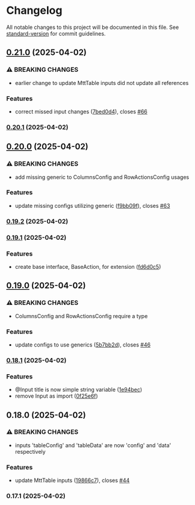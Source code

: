 # Changelog

All notable changes to this project will be documented in this file. See [standard-version](https://github.com/conventional-changelog/standard-version) for commit guidelines.

## [0.21.0](https://github.com/admcfarland/ngx-mat-table-toolkit/compare/v0.20.1...v0.21.0) (2025-04-02)


### ⚠ BREAKING CHANGES

* earlier change to update MttTable inputs did not update all references

### Features

* correct missed input changes ([7bed0d4](https://github.com/admcfarland/ngx-mat-table-toolkit/commit/7bed0d446c919406f911613ec5f4c1dd1b559a12)), closes [#66](https://github.com/admcfarland/ngx-mat-table-toolkit/issues/66)

### [0.20.1](https://github.com/admcfarland/ngx-mat-table-toolkit/compare/v0.20.0...v0.20.1) (2025-04-02)

## [0.20.0](https://github.com/admcfarland/ngx-mat-table-toolkit/compare/v0.19.2...v0.20.0) (2025-04-02)


### ⚠ BREAKING CHANGES

* add missing generic to ColumnsConfig and RowActionsConfig usages

### Features

* update missing configs utilizing generic ([f9bb09f](https://github.com/admcfarland/ngx-mat-table-toolkit/commit/f9bb09f8140625a30436c777423d6a60c6a7b664)), closes [#63](https://github.com/admcfarland/ngx-mat-table-toolkit/issues/63)

### [0.19.2](https://github.com/admcfarland/ngx-mat-table-toolkit/compare/v0.19.1...v0.19.2) (2025-04-02)

### [0.19.1](https://github.com/admcfarland/ngx-mat-table-toolkit/compare/v0.19.0...v0.19.1) (2025-04-02)


### Features

* create base interface, BaseAction, for extension ([fd6d0c5](https://github.com/admcfarland/ngx-mat-table-toolkit/commit/fd6d0c51283ef043bdea6d063747e4c052f1fbb2))

## [0.19.0](https://github.com/admcfarland/ngx-mat-table-toolkit/compare/v0.18.1...v0.19.0) (2025-04-02)


### ⚠ BREAKING CHANGES

* ColumnsConfig and RowActionsConfig require a type

### Features

* update configs to use generics ([5b7bb2d](https://github.com/admcfarland/ngx-mat-table-toolkit/commit/5b7bb2dfc968bdba57ae14d11b55d49884e08141)), closes [#46](https://github.com/admcfarland/ngx-mat-table-toolkit/issues/46)

### [0.18.1](https://github.com/admcfarland/ngx-mat-table-toolkit/compare/v0.18.0...v0.18.1) (2025-04-02)


### Features

* @Input title is now simple string variable ([1e94bec](https://github.com/admcfarland/ngx-mat-table-toolkit/commit/1e94bec2692b18be0309563c0acf5bd3cbb17a90))
* remove Input as import ([0f25e6f](https://github.com/admcfarland/ngx-mat-table-toolkit/commit/0f25e6f3e908c1e505eaea2172538ed454596dfe))

## 0.18.0 (2025-04-02)


### ⚠ BREAKING CHANGES

* inputs 'tableConfig' and 'tableData' are now 'config' and 'data' respectively

### Features

* update MttTable inputs ([19866c7](https://github.com/admcfarland/ngx-mat-table-toolkit/commit/19866c79f6fd8000b4fc872c36898532963a9842)), closes [#44](https://github.com/admcfarland/ngx-mat-table-toolkit/issues/44)

### 0.17.1 (2025-04-02)
